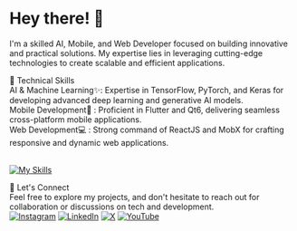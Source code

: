 # Hey there! 👋 <br>

I'm a skilled AI, Mobile, and Web Developer focused on building innovative and practical solutions. My expertise lies in leveraging cutting-edge technologies to create scalable and efficient applications.

🚀 Technical Skills<br>
AI & Machine Learning✨: Expertise in TensorFlow, PyTorch, and Keras for developing advanced deep learning and generative AI models.<br>
Mobile Development📱    : Proficient in Flutter and Qt6, delivering seamless cross-platform mobile applications.<br>
Web Development💻      : Strong command of ReactJS and MobX for crafting responsive and dynamic web applications.<br><br>


[![My Skills](https://skillicons.dev/icons?i=kubernetes,docker,pytorch,c,anaconda,androidstudio,azure,bash,bootstrap,cpp,css,dart,django,docker,figma,git,flask,flutter,gradle,graphql,gtk,html,java,js,kali,kubernetes,linux,matlab,maven,mongodb,mysql,nodejs,opencv,py,qt,react,rust,sklearn,selenium,tensorflow&perline=10)]([https://skillicons.dev](https://github.com/HemantKArya?tab=repositories))


🤝 Let's Connect<br>
Feel free to explore my projects, and don't hesitate to reach out for collaboration or discussions on tech and development.<br>
[![Instagram](https://img.shields.io/badge/Instagram-%23E4405F.svg?style=for-the-badge&logo=Instagram&logoColor=white)](https://instagram.com/iamhemantindia) [![LinkedIn](https://img.shields.io/badge/linkedin-%230077B5.svg?style=for-the-badge&logo=linkedin&logoColor=white)](https://linkedin.com/in/iamhemantin) [![X](https://img.shields.io/badge/X-%23000000.svg?style=for-the-badge&logo=X&logoColor=white)](https://x.com/iamhemantindia) [![YouTube](https://img.shields.io/badge/YouTube-%23FF0000.svg?style=for-the-badge&logo=YouTube&logoColor=white)](https://youtube.com/@LogicalSpot) 

